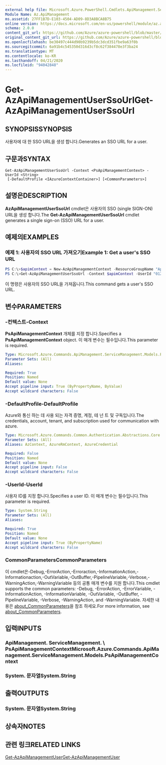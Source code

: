 ```yaml
---
external help file: Microsoft.Azure.PowerShell.Cmdlets.ApiManagement.ServiceManagement.dll-Help.xml
Module Name: Az.ApiManagement
ms.assetid: 27FF1B7D-E103-4504-AD09-8D3A8BCA8B75
online version: https://docs.microsoft.com/en-us/powershell/module/az.apimanagement/get-azapimanagementuserssourl
schema: 2.0.0
content_git_url: https://github.com/Azure/azure-powershell/blob/master/src/ApiManagement/ApiManagement/help/Get-AzApiManagementUserSsoUrl.md
original_content_git_url: https://github.com/Azure/azure-powershell/blob/master/src/ApiManagement/ApiManagement/help/Get-AzApiManagementUserSsoUrl.md
ms.openlocfilehash: be30497c444d90b9239b5dc3dcd351fbe9a63f0b
ms.sourcegitcommit: 6a91b4c545350d316d3cf8c62f384478e3f3ba24
ms.translationtype: MT
ms.contentlocale: ko-KR
ms.lasthandoff: 04/21/2020
ms.locfileid: "94042848"
---
```

# <span data-ttu-id="3987f-101">Get-AzApiManagementUserSsoUrl</span><span class="sxs-lookup"><span data-stu-id="3987f-101">Get-AzApiManagementUserSsoUrl</span></span>

## <span data-ttu-id="3987f-102">SYNOPSIS</span><span class="sxs-lookup"><span data-stu-id="3987f-102">SYNOPSIS</span></span>
<span data-ttu-id="3987f-103">사용자에 대 한 SSO URL을 생성 합니다.</span><span class="sxs-lookup"><span data-stu-id="3987f-103">Generates an SSO URL for a user.</span></span>

## <span data-ttu-id="3987f-104">구문과</span><span class="sxs-lookup"><span data-stu-id="3987f-104">SYNTAX</span></span>

```
Get-AzApiManagementUserSsoUrl -Context <PsApiManagementContext> -UserId <String>
 [-DefaultProfile <IAzureContextContainer>] [<CommonParameters>]
```

## <span data-ttu-id="3987f-105">설명은</span><span class="sxs-lookup"><span data-stu-id="3987f-105">DESCRIPTION</span></span>
<span data-ttu-id="3987f-106">**AzApiManagementUserSsoUrl** cmdlet은 사용자의 SSO (single SIGN-ON) URL을 생성 합니다.</span><span class="sxs-lookup"><span data-stu-id="3987f-106">The **Get-AzApiManagementUserSsoUrl** cmdlet generates a single sign-on (SSO) URL for a user.</span></span>

## <span data-ttu-id="3987f-107">예제의</span><span class="sxs-lookup"><span data-stu-id="3987f-107">EXAMPLES</span></span>

### <span data-ttu-id="3987f-108">예제 1: 사용자의 SSO URL 가져오기</span><span class="sxs-lookup"><span data-stu-id="3987f-108">Example 1: Get a user's SSO URL</span></span>
```powershell
PS C:\>$apimContext = New-AzApiManagementContext -ResourceGroupName "Api-Default-WestUS" -ServiceName "contoso"
PS C:\>Get-AzApiManagementUserSsoUrl -Context $apimContext -UserId "0123456789"
```

<span data-ttu-id="3987f-109">이 명령은 사용자의 SSO URL을 가져옵니다.</span><span class="sxs-lookup"><span data-stu-id="3987f-109">This command gets a user's SSO URL.</span></span>

## <span data-ttu-id="3987f-110">변수</span><span class="sxs-lookup"><span data-stu-id="3987f-110">PARAMETERS</span></span>

### <span data-ttu-id="3987f-111">-컨텍스트</span><span class="sxs-lookup"><span data-stu-id="3987f-111">-Context</span></span>
<span data-ttu-id="3987f-112">**PsApiManagementContext** 개체를 지정 합니다.</span><span class="sxs-lookup"><span data-stu-id="3987f-112">Specifies a **PsApiManagementContext** object.</span></span>
<span data-ttu-id="3987f-113">이 매개 변수는 필수입니다.</span><span class="sxs-lookup"><span data-stu-id="3987f-113">This parameter is required.</span></span>

```yaml
Type: Microsoft.Azure.Commands.ApiManagement.ServiceManagement.Models.PsApiManagementContext
Parameter Sets: (All)
Aliases:

Required: True
Position: Named
Default value: None
Accept pipeline input: True (ByPropertyName, ByValue)
Accept wildcard characters: False
```

### <span data-ttu-id="3987f-114">-DefaultProfile</span><span class="sxs-lookup"><span data-stu-id="3987f-114">-DefaultProfile</span></span>
<span data-ttu-id="3987f-115">Azure와 통신 하는 데 사용 되는 자격 증명, 계정, 테 넌 트 및 구독입니다.</span><span class="sxs-lookup"><span data-stu-id="3987f-115">The credentials, account, tenant, and subscription used for communication with azure.</span></span>

```yaml
Type: Microsoft.Azure.Commands.Common.Authentication.Abstractions.Core.IAzureContextContainer
Parameter Sets: (All)
Aliases: AzContext, AzureRmContext, AzureCredential

Required: False
Position: Named
Default value: None
Accept pipeline input: False
Accept wildcard characters: False
```

### <span data-ttu-id="3987f-116">-UserId</span><span class="sxs-lookup"><span data-stu-id="3987f-116">-UserId</span></span>
<span data-ttu-id="3987f-117">사용자 ID를 지정 합니다.</span><span class="sxs-lookup"><span data-stu-id="3987f-117">Specifies a user ID.</span></span>
<span data-ttu-id="3987f-118">이 매개 변수는 필수입니다.</span><span class="sxs-lookup"><span data-stu-id="3987f-118">This parameter is required.</span></span>

```yaml
Type: System.String
Parameter Sets: (All)
Aliases:

Required: True
Position: Named
Default value: None
Accept pipeline input: True (ByPropertyName)
Accept wildcard characters: False
```

### <span data-ttu-id="3987f-119">CommonParameters</span><span class="sxs-lookup"><span data-stu-id="3987f-119">CommonParameters</span></span>
<span data-ttu-id="3987f-120">이 cmdlet은-Debug,-ErrorAction,-Erroraction,-InformationAction,-Informationaction,-OutVariable,-OutBuffer,-PipelineVariable,-Verbose,-WarningAction,-WarningVariable 등의 공통 매개 변수를 지원 합니다.</span><span class="sxs-lookup"><span data-stu-id="3987f-120">This cmdlet supports the common parameters: -Debug, -ErrorAction, -ErrorVariable, -InformationAction, -InformationVariable, -OutVariable, -OutBuffer, -PipelineVariable, -Verbose, -WarningAction, and -WarningVariable.</span></span> <span data-ttu-id="3987f-121">자세한 내용은 [about_CommonParameters](http://go.microsoft.com/fwlink/?LinkID=113216)을 참조 하세요.</span><span class="sxs-lookup"><span data-stu-id="3987f-121">For more information, see [about_CommonParameters](http://go.microsoft.com/fwlink/?LinkID=113216).</span></span>

## <span data-ttu-id="3987f-122">입력</span><span class="sxs-lookup"><span data-stu-id="3987f-122">INPUTS</span></span>

### <span data-ttu-id="3987f-123">ApiManagement. ServiceManagement. \ PsApiManagementContext</span><span class="sxs-lookup"><span data-stu-id="3987f-123">Microsoft.Azure.Commands.ApiManagement.ServiceManagement.Models.PsApiManagementContext</span></span>

### <span data-ttu-id="3987f-124">System. 문자열</span><span class="sxs-lookup"><span data-stu-id="3987f-124">System.String</span></span>

## <span data-ttu-id="3987f-125">출력</span><span class="sxs-lookup"><span data-stu-id="3987f-125">OUTPUTS</span></span>

### <span data-ttu-id="3987f-126">System. 문자열</span><span class="sxs-lookup"><span data-stu-id="3987f-126">System.String</span></span>

## <span data-ttu-id="3987f-127">상속자</span><span class="sxs-lookup"><span data-stu-id="3987f-127">NOTES</span></span>

## <span data-ttu-id="3987f-128">관련 링크</span><span class="sxs-lookup"><span data-stu-id="3987f-128">RELATED LINKS</span></span>

[<span data-ttu-id="3987f-129">Get-AzApiManagementUser</span><span class="sxs-lookup"><span data-stu-id="3987f-129">Get-AzApiManagementUser</span></span>](./Get-AzApiManagementUser.md)


